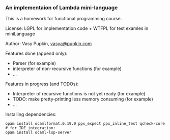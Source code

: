 ### An implementaion of Lambda mini-language

This is a homework for functional programming course.

License: LGPL for implementation code + WTFPL for test examles in miniLanguage

Author: Vasy Pupkin, vasya@pupkin.com

Features done (append only):

- Parser  (for example)
- interpreter of non-recursive functions (for example)
- ...

Features in progress (and TODOs):

- Interpreter of recursive functions is not yet ready  (for example)
- TODO: make pretty-printing less memory consuming (for example)
- ...

Installing dependencies:

	opam install ocamlformat.0.19.0 ppx_expect ppx_inline_test qcheck-core
	# for IDE integration:
	opam install ocaml-lsp-server

